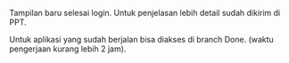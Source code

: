 Tampilan baru selesai login. Untuk penjelasan lebih detail sudah dikirim di PPT.

Untuk aplikasi yang sudah berjalan bisa diakses di branch Done. (waktu pengerjaan kurang lebih 2 jam).
